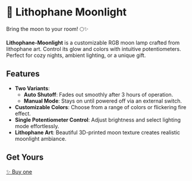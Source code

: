# 🌙 Lithophane Moonlight

Bring the moon to your room! 🌕✨  

**Lithophane-Moonlight** is a customizable RGB moon lamp crafted from lithophane art. Control its glow and colors with intuitive potentiometers. Perfect for cozy nights, ambient lighting, or a unique gift.

## Features

+ **Two Variants**:
  - **Auto Shutoff**: Fades out smoothly after 3 hours of operation.  
  - **Manual Mode**: Stays on until powered off via an external switch.
+ **Customizable Colors**: Choose from a range of colors or flickering fire effect.  
+ **Single Potentiometer Control**: Adjust brightness and select lighting mode effortlessly.  
+ **Lithophane Art**: Beautiful 3D-printed moon texture creates realistic moonlight ambiance.

## Get Yours
[✨ Buy one](http://r.notohost.com/pingulinx)
